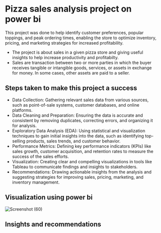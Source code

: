 # Pizza sales analysis project on power bi  
This project was done to help identify customer preferences, popular toppings, and peak ordering times, enabling the store to optimize inventory, pricing, and marketing strategies for increased profitability.
* The project is about sales in a given pizza store and giving useful insights to help increase productivity and profitabilty.
* Sales are transaction between two or more parties in which the buyer receives tangible or intangible goods, services, or assets in exchange for money. In some cases, other assets are paid to a seller.

## Steps taken to make this project a success
* Data Collection: Gathering relevant sales data from various sources, such as point-of-sale systems, customer databases, and online platforms.
* Data Cleaning and Preparation: Ensuring the data is accurate and consistent by removing duplicates, correcting errors, and organizing it for analysis.
* Exploratory Data Analysis (EDA): Using statistical and visualization techniques to gain initial insights into the data, such as identifying top-selling products, sales 
  trends, and customer behavior.
* Performance Metrics: Defining key performance indicators (KPIs) like sales growth, customer acquisition, and retention rates to measure the success of the sales efforts.
* Visualization: Creating clear and compelling visualizations in tools like Tableau to communicate findings and insights to stakeholders.
* Recommendations: Drawing actionable insights from the analysis and suggesting strategies for improving sales, pricing, marketing, and inventory management.

## Visualization using power bi 
![Screenshot (60)](https://github.com/olqkunle/olqkunle-powerbi-project/assets/84230867/ac505937-5810-4021-aa7b-9994ca944e51)

## Insights and recommendations 
